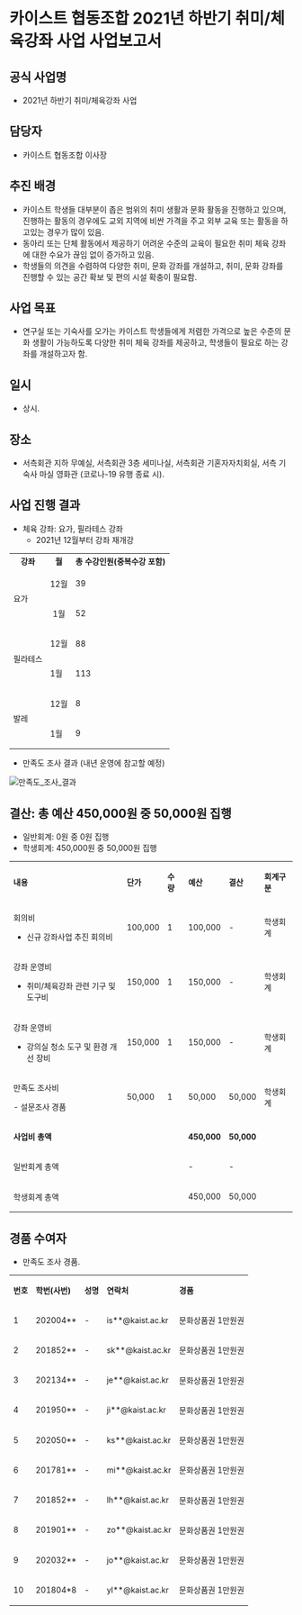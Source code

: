 카이스트 협동조합 2021년 하반기 취미/체육강좌 사업 사업보고서
===

## 공식 사업명
- 2021년 하반기 취미/체육강좌 사업

## 담당자
- 카이스트 협동조합 이사장

## 추진 배경
- 카이스트 학생들 대부분이 좁은 범위의 취미 생활과 문화 활동을 진행하고 있으며, 진행하는 활동의 경우에도 교외 지역에 비싼 가격을 주고 외부 교육 또는 활동을 하고있는 경우가 많이 있음.
- 동아리 또는 단체 활동에서 제공하기 어려운 수준의 교육이 필요한 취미 체육 강좌에 대한 수요가 끊임 없이 증가하고 있음.
- 학생들의 의견을 수렴하여 다양한 취미, 문화 강좌를 개설하고, 취미, 문화 강좌를 진행할 수 있는 공간 확보 및 편의 시설 확충이 필요함.

## 사업 목표
- 연구실 또는 기숙사를 오가는 카이스트 학생들에게 저렴한 가격으로 높은 수준의 문화 생활이 가능하도록 다양한 취미 체육 강좌를 제공하고, 학생들이 필요로 하는 강좌를 개설하고자 함.

## 일시
- 상시.

## 장소
- 서측회관 지하 무예실, 서측회관 3층 세미나실, 서측회관 기혼자자치회실, 서측 기숙사 마실 영화관 (코로나-19 유행 종료 시).

## 사업 진행 결과
- 체육 강좌: 요가, 필라테스 강좌
  - 2021년 12월부터 강좌 재개강

<table>
    <tbody>
        <tr>
            <th>강좌</th>
            <th>월</th>
            <th>총 수강인원(중복수강 포함)</th>
        </tr>
        <tr>
            <td rowspan="2" alight="center" valign="middle">
                <p>요가</p>
            </td>
            <td alight="center" valign="middle">
                <p>12월</p>
            </td>
            <td alight="center" valign="middle">
                <p>39</p>
            </td>
        </tr>
        <tr>
            <td valight="center" align="middle">
                <p>1월</p>
            </td>
            <td alight="center" valign="middle">
                <p>52</p>
            </td>
        </tr>
        <tr>
            <td rowspan="2" alight="center" valign="middle">
                <p>필라테스</p>
            </td>
            <td alight="center" valign="middle">
                <p>12월</p>
            </td>
            <td alight="center" valign="middle">
                <p>88</p>
            </td>
        </tr>
        <tr>
            <td alight="center" valign="middle">
                <p>1월</p>
            </td>
            <td alight="center" valign="middle">
                <p>113</p>
            </td>
        </tr>
        <tr>
            <td rowspan="2" alight="center" valign="middle">
                <p>발레</p>
            </td>
            <td alight="center" valign="middle">
                <p>12월</p>
            </td>
            <td alight="center" valign="middle">
                <p>8</p>
            </td>
        </tr>
        <tr>
            <td alight="center" valign="middle">
                <p>1월</p>
            </td>
            <td alight="center" valign="middle">
                <p>9</p>
            </td>
        </tr>
    </tbody>
</table>

- 만족도 조사 결과 (내년 운영에 참고할 예정)

![만족도_조사_결과](../../resources/카이스트_협동조합_사업보고서_1.png)

## 결산: 총 예산 450,000원 중 50,000원 집행 
   - 일반회계:  0원 중 0원 집행 
   - 학생회계:  450,000원 중 50,000원 집행

<table cellpadding="0" cellspacing="0" class="t1">
    <tbody>
        <tr>
            <td class="td1" valign="middle">
                <p class="p1"><strong>내용</strong></p>
            </td>
            <td class="td2" valign="middle">
                <p class="p1"><strong>단가</strong></p>
            </td>
            <td class="td2" valign="middle">
                <p class="p1"><strong>수량</strong></p>
            </td>
            <td class="td2" valign="middle">
                <p class="p1"><strong>예산</strong></p>
            </td>
            <td class="td2" valign="middle">
                <p class="p1"><strong>결산</strong></p>
            </td>
            <td class="td3" valign="middle">
                <p class="p1"><strong>회계구분</strong></p>
            </td>
        </tr>
        <tr>
            <td class="td4" valign="middle">
                <p class="p2">회의비</p>
                <ul class="ul1">
                    <li class="li3">신규 강좌사업 추진 회의비</li>
                </ul>
            </td>
            <td class="td5" valign="middle">
                <p class="p4">100,000</p>
            </td>
            <td class="td5" valign="middle">
                <p class="p1">1</p>
            </td>
            <td class="td5" valign="middle">
                <p class="p4">100,000</p>
            </td>
            <td class="td5" valign="middle">
                <p class="p4">-</p>
            </td>
            <td class="td6" valign="middle">
                <p class="p1">학생회계</p>
            </td>
        </tr>
        <tr>
            <td class="td7" valign="middle">
                <p class="p2">강좌 운영비</p>
                <ul class="ul1">
                    <li class="li3">취미/체육강좌 관련 기구 및 도구비</li>
                </ul>
            </td>
            <td class="td8" valign="middle">
                <p class="p4">150,000</p>
            </td>
            <td class="td8" valign="middle">
                <p class="p1">1</p>
            </td>
            <td class="td8" valign="middle">
                <p class="p4">150,000</p>
            </td>
            <td class="td8" valign="middle">
                <p class="p4">-</p>
            </td>
            <td class="td9" valign="middle">
                <p class="p1">학생회계</p>
            </td>
        </tr>
        <tr>
            <td class="td7" valign="middle">
                <p class="p2">강좌 운영비</p>
                <ul class="ul1">
                    <li class="li3">강의실 청소 도구 및 환경 개선 장비</li>
                </ul>
            </td>
            <td class="td8" valign="middle">
                <p class="p4">150,000</p>
            </td>
            <td class="td8" valign="middle">
                <p class="p1">1</p>
            </td>
            <td class="td8" valign="middle">
                <p class="p4">150,000</p>
            </td>
            <td class="td8" valign="middle">
                <p class="p4">-</p>
            </td>
            <td class="td9" valign="middle">
                <p class="p1">학생회계</p>
            </td>
        </tr>
        <tr>
            <td class="td7" valign="middle">
                <p class="p2">만족도 조사비</p>
                <p class="p2">- 설문조사 경품</p>
            </td>
            <td class="td8" valign="middle">
                <p class="p4">50,000</p>
            </td>
            <td class="td8" valign="middle">
                <p class="p1">1</p>
            </td>
            <td class="td8" valign="middle">
                <p class="p4">50,000</p>
            </td>
            <td class="td8" valign="middle">
                <p class="p4">50,000</p>
            </td>
            <td class="td9" valign="middle">
                <p class="p1">학생회계</p>
            </td>
        </tr>
        <tr>
            <td class="td10" valign="middle">
                <p class="p2"><strong>사업비 총액</strong></p>
            </td>
            <td class="td11" valign="middle">
                <p class="p5"><br></p>
            </td>
            <td class="td11" valign="middle">
                <p class="p5"><br></p>
            </td>
            <td class="td11" valign="middle">
                <p class="p4"><strong>450,000</strong></p>
            </td>
            <td class="td11" valign="middle">
                <p class="p4"><strong>50,000</strong></p>
            </td>
            <td class="td12" valign="middle">
                <p class="p6"><br></p>
            </td>
        </tr>
        <tr>
            <td class="td13" valign="middle">
                <p class="p2">일반회계 총액</p>
            </td>
            <td class="td14" valign="middle">
                <p class="p6"><br></p>
            </td>
            <td class="td14" valign="middle">
                <p class="p6"><br></p>
            </td>
            <td class="td14" valign="middle">
                <p class="p4">-</p>
            </td>
            <td class="td14" valign="middle">
                <p class="p4">-</p>
            </td>
            <td class="td15" valign="middle">
                <p class="p6"><br></p>
            </td>
        </tr>
        <tr>
            <td class="td16" valign="middle">
                <p class="p2">학생회계 총액</p>
            </td>
            <td class="td17" valign="middle">
                <p class="p6"><br></p>
            </td>
            <td class="td17" valign="middle">
                <p class="p6"><br></p>
            </td>
            <td class="td17" valign="middle">
                <p class="p4">450,000</p>
            </td>
            <td class="td17" valign="middle">
                <p class="p4">50,000</p>
            </td>
            <td class="td18" valign="middle">
                <p class="p6"><br></p>
            </td>
        </tr>
    </tbody>
</table>


## 경품 수여자
- 만족도 조사 경품.

<table cellpadding="0" cellspacing="0" class="t1">
    <tbody>
        <tr>
            <td class="td1" valign="middle">
                <p class="p1"><strong>번호</strong></p>
            </td>
            <td class="td1" valign="middle">
                <p class="p1"><strong>학번(사번)</strong></p>
            </td>
            <td class="td1" valign="middle">
                <p class="p1"><strong>성명</strong></p>
            </td>
            <td class="td1" valign="middle">
                <p class="p1"><strong>연락처</strong></p>
            </td>
            <td class="td1" valign="middle">
                <p class="p1"><strong>경품</strong></p>
            </td>
        </tr>
        <tr>
            <td class="td1" valign="middle">
                <p class="p1">1</p>
            </td>
            <td class="td1" valign="middle">
                <p class="p1">202004**</p>
            </td>
            <td class="td1" valign="middle">
                <p class="p1">-</p>
            </td>
            <td class="td1" valign="middle">
                <p class="p1">is**@kaist.ac.kr</p>
            </td>
            <td class="td1" valign="middle">
                <p class="p1">문화상품권 1만원권</p>
            </td>
        </tr>
        <tr>
            <td class="td1" valign="middle">
                <p class="p1">2</p>
            </td>
            <td class="td1" valign="middle">
                <p class="p1">201852**</p>
            </td>
            <td class="td1" valign="middle">
                <p class="p1">-</p>
            </td>
            <td class="td1" valign="middle">
                <p class="p1">sk**@kaist.ac.kr</p>
            </td>
            <td class="td1" valign="middle">
                <p class="p1">문화상품권 1만원권</p>
            </td>
        </tr>
        <tr>
            <td class="td1" valign="middle">
                <p class="p1">3</p>
            </td>
            <td class="td1" valign="middle">
                <p class="p1">202134**</p>
            </td>
            <td class="td1" valign="middle">
                <p class="p1">-</p>
            </td>
            <td class="td1" valign="middle">
                <p class="p1">je**@kaist.ac.kr</p>
            </td>
            <td class="td1" valign="middle">
                <p class="p1">문화상품권 1만원권</p>
            </td>
        </tr>
        <tr>
            <td class="td1" valign="middle">
                <p class="p1">4</p>
            </td>
            <td class="td1" valign="middle">
                <p class="p1">201950**</p>
            </td>
            <td class="td1" valign="middle">
                <p class="p1">-</p>
            </td>
            <td class="td1" valign="middle">
                <p class="p1">ji**@kaist.ac.kr</p>
            </td>
            <td class="td1" valign="middle">
                <p class="p1">문화상품권 1만원권</p>
            </td>
        </tr>
        <tr>
            <td class="td1" valign="middle">
                <p class="p1">5</p>
            </td>
            <td class="td1" valign="middle">
                <p class="p1">202050**</p>
            </td>
            <td class="td1" valign="middle">
                <p class="p1">-</p>
            </td>
            <td class="td1" valign="middle">
                <p class="p1">ks**@kaist.ac.kr</p>
            </td>
            <td class="td1" valign="middle">
                <p class="p1">문화상품권 1만원권</p>
            </td>
        </tr>
        <tr>
            <td class="td1" valign="middle">
                <p class="p1">6</p>
            </td>
            <td class="td1" valign="middle">
                <p class="p1">201781**</p>
            </td>
            <td class="td1" valign="middle">
                <p class="p1">-</p>
            </td>
            <td class="td1" valign="middle">
                <p class="p1">mi**@kaist.ac.kr</p>
            </td>
            <td class="td1" valign="middle">
                <p class="p1">문화상품권 1만원권</p>
            </td>
        </tr>
        <tr>
            <td class="td1" valign="middle">
                <p class="p1">7</p>
            </td>
            <td class="td1" valign="middle">
                <p class="p1">201852**</p>
            </td>
            <td class="td1" valign="middle">
                <p class="p1">-</p>
            </td>
            <td class="td1" valign="middle">
                <p class="p1">lh**@kaist.ac.kr</p>
            </td>
            <td class="td1" valign="middle">
                <p class="p1">문화상품권 1만원권</p>
            </td>
        </tr>
        <tr>
            <td class="td1" valign="middle">
                <p class="p1">8</p>
            </td>
            <td class="td1" valign="middle">
                <p class="p1">201901**</p>
            </td>
            <td class="td1" valign="middle">
                <p class="p1">-</p>
            </td>
            <td class="td1" valign="middle">
                <p class="p1">zo**@kaist.ac.kr</p>
            </td>
            <td class="td1" valign="middle">
                <p class="p1">문화상품권 1만원권</p>
            </td>
        </tr>
        <tr>
            <td class="td1" valign="middle">
                <p class="p1">9</p>
            </td>
            <td class="td1" valign="middle">
                <p class="p1">202032**</p>
            </td>
            <td class="td1" valign="middle">
                <p class="p1">-</p>
            </td>
            <td class="td1" valign="middle">
                <p class="p1">jo**@kaist.ac.kr</p>
            </td>
            <td class="td1" valign="middle">
                <p class="p1">문화상품권 1만원권</p>
            </td>
        </tr>
        <tr>
            <td class="td1" valign="middle">
                <p class="p1">10</p>
            </td>
            <td class="td1" valign="middle">
                <p class="p1">201804*8</p>
            </td>
            <td class="td1" valign="middle">
                <p class="p1">-</p>
            </td>
            <td class="td1" valign="middle">
                <p class="p1">yl**@kaist.ac.kr</p>
            </td>
            <td class="td1" valign="middle">
                <p class="p1">문화상품권 1만원권</p>
            </td>
        </tr>
    </tbody>
</table>
